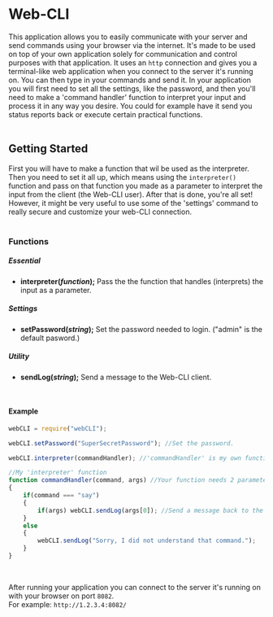 # Web-CLI
This application allows you to easily communicate with your server and send commands using your browser via the internet.
It's made to be used on top of your own application solely for communication and control purposes with that application.
It uses an `http` connection and gives you a terminal-like web application when you connect to the server it's running on. You can then type in your commands and send it. In your application you will first need to set all the settings, like the password, and then you'll need to make a 'command handler' function to interpret your input and process it in any way you desire. You could for example have it send you status reports back or execute certain practical functions.
<br><br>

## Getting Started
First you will have to make a function that wil be used as the interpreter. Then you need to set it all up, which means using the `interpreter()` function and pass on that function you made as a parameter to interpret the input from the client (the Web-CLI user).
After that is done, you're all set! However, it might be very useful to use some of the 'settings' command to really secure and customize your web-CLI connection.
<br><br>

### Functions

##### Essential
* **interpreter(*function*);**    Pass the the function that handles (interprets) the input as a parameter.

##### Settings
* **setPassword(*string*);**    Set the password needed to login. ("admin" is the default pasword.)

##### Utility
* **sendLog(*string*);**        Send a message to the Web-CLI client.
<br>

#### Example
```js
webCLI = require("webCLI");

webCLI.setPassword("SuperSecretPassword"); //Set the password.

webCLI.interpreter(commandHandler); //'commandHandler' is my own function. (See below)

//My 'interpreter' function
function commandHandler(command, args) //Your function needs 2 parameters: command(string) and args(string[]).
{
	if(command === "say")
	{
		if(args) webCLI.sendLog(args[0]); //Send a message back to the client.
	}
	else
	{
		webCLI.sendLog("Sorry, I did not understand that command.");
	}
}
```
<br>

After running your application you can connect to the server it's running on with your browser on port `8082`. <br>
For example: `http://1.2.3.4:8082/`
